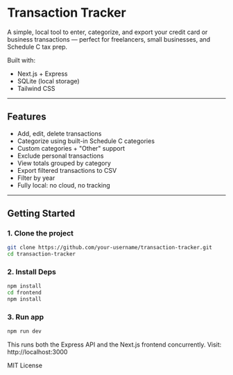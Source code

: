 # Transaction Tracker

A simple, local tool to enter, categorize, and export your credit card or business transactions — perfect for freelancers, small businesses, and Schedule C tax prep.

Built with:
- Next.js + Express
- SQLite (local storage)
- Tailwind CSS

---

## Features

- Add, edit, delete transactions
- Categorize using built-in Schedule C categories
- Custom categories + "Other" support
- Exclude personal transactions
- View totals grouped by category
- Export filtered transactions to CSV
- Filter by year
- Fully local: no cloud, no tracking

---

## Getting Started

### 1. Clone the project

```bash
git clone https://github.com/your-username/transaction-tracker.git
cd transaction-tracker
```

### 2. Install Deps
```bash
npm install
cd frontend
npm install
```

### 3. Run app
```bash
npm run dev
```

This runs both the Express API and the Next.js frontend concurrently.
Visit: http://localhost:3000

MIT License
